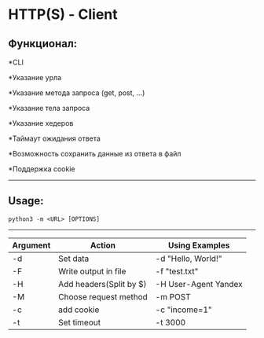 
# HTTP(S) - Client 

## Функционал:
*CLI

*Указание урла

*Указание метода запроса (get, post, …)

*Указание тела запроса

*Указание хедеров

*Таймаут ожидания ответа

*Возможность сохранить данные из ответа в файл

*Поддержка cookie


-----------------------------------------------------------------------------------------------------------------------------------  
## Usage:
```
python3 -m <URL> [OPTIONS]
```
-----------------------------------------------------------------------------------------------------------------------------------

| Argument | Action                  | Using Examples       | 
|----------|-------------------------|----------------------|
| -d       | Set data                | -d "Hello, World!"   |
| -F       | Write output in file    | -f "test.txt"        |
| -H       | Add headers(Split by $) | -H User-Agent Yandex |
| -M       | Choose request method   | -m POST              |
| -c       | add cookie              | -c "income=1"        |
| -t       | Set timeout             | -t 3000              |

